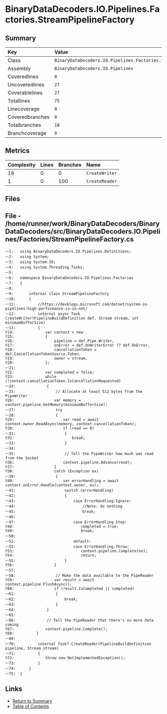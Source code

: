 ﻿# BinaryDataDecoders.IO.Pipelines.Factories.StreamPipelineFactory

## Summary

| Key             | Value                                                             |
| :-------------- | :---------------------------------------------------------------- |
| Class           | `BinaryDataDecoders.IO.Pipelines.Factories.StreamPipelineFactory` |
| Assembly        | `BinaryDataDecoders.IO.Pipelines`                                 |
| Coveredlines    | `0`                                                               |
| Uncoveredlines  | `27`                                                              |
| Coverablelines  | `27`                                                              |
| Totallines      | `75`                                                              |
| Linecoverage    | `0`                                                               |
| Coveredbranches | `0`                                                               |
| Totalbranches   | `18`                                                              |
| Branchcoverage  | `0`                                                               |

## Metrics

| Complexity | Lines | Branches | Name           |
| :--------- | :---- | :------- | :------------- |
| 18         | 0     | 0        | `CreateWriter` |
| 1          | 0     | 100      | `CreateReader` |

## Files

## File - /home/runner/work/BinaryDataDecoders/BinaryDataDecoders/src/BinaryDataDecoders.IO.Pipelines/Factories/StreamPipelineFactory.cs

```CSharp
〰1:   using BinaryDataDecoders.IO.Pipelines.Definitions;
〰2:   using System;
〰3:   using System.IO;
〰4:   using System.Threading.Tasks;
〰5:   
〰6:   namespace BinaryDataDecoders.IO.Pipelines.Factories
〰7:   {
〰8:   
〰9:       internal class StreamPipelineFactory
〰10:      {
〰11:          //https://devblogs.microsoft.com/dotnet/system-io-pipelines-high-performance-io-in-net/
〰12:          internal async Task CreateWriter(PipelineBuildDefinition def, Stream stream, int minimumBufferSize)
〰13:          {
‼14:              var context = new
‼15:              {
‼16:                  pipeline = def.Pipe.Writer,
‼17:                  onError = def.OnWriterError ?? def.OnError,
‼18:                  cancellationToken = def.CancellationTokenSource.Token,
‼19:                  owner = stream,
‼20:              };
〰21:  
‼22:              var completed = false;
‼23:              while (!context.cancellationToken.IsCancellationRequested)
〰24:              {
〰25:                  // Allocate at least 512 bytes from the PipeWriter
‼26:                  var memory = context.pipeline.GetMemory(minimumBufferSize);
〰27:                  try
〰28:                  {
‼29:                      var read = await context.owner.ReadAsync(memory, context.cancellationToken);
‼30:                      if (read == 0)
〰31:                      {
‼32:                          break;
〰33:                      }
〰34:  
〰35:                      // Tell the PipeWriter how much was read from the Socket
‼36:                      context.pipeline.Advance(read);
‼37:                  }
‼38:                  catch (Exception ex)
〰39:                  {
‼40:                      var errorHandling = await context.onError.Handle(context.owner, ex);
〰41:                      switch (errorHandling)
〰42:                      {
〰43:                          case ErrorHandling.Ignore:
〰44:                              //Note: do nothing
〰45:                              break;
〰46:  
〰47:                          case ErrorHandling.Stop:
‼48:                              completed = true;
‼49:                              break;
〰50:  
〰51:                          default:
〰52:                          case ErrorHandling.Throw:
‼53:                              context.pipeline.Complete(ex);
‼54:                              return;
〰55:                      }
‼56:                  }
〰57:  
〰58:                  // Make the data available to the PipeReader
‼59:                  var result = await context.pipeline.FlushAsync();
‼60:                  if (result.IsCompleted || completed)
〰61:                  {
〰62:                      break;
〰63:                  }
〰64:              }
〰65:  
〰66:              // Tell the PipeReader that there's no more data coming
‼67:              context.pipeline.Complete();
‼68:          }
〰69:  
〰70:          internal Task? CreateReader(PipelineBuildDefinition pipeline, Stream stream)
〰71:          {
‼72:              throw new NotImplementedException();
〰73:          }
〰74:      }
〰75:  }
```

## Links

* [Return to Summary](Summary.md)
* [Table of Contents](../TOC.md)


